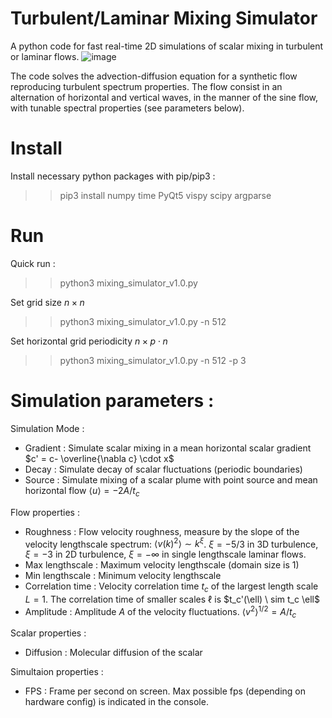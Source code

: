# Turbulent/Laminar Mixing Simulator
A python code for fast real-time 2D simulations of scalar mixing in turbulent or laminar flows.
![image](https://github.com/jorishey1234/mixing_simulator/assets/35989752/f4cb94a8-dabd-446b-b001-7e2608a82973)

The code solves the advection-diffusion equation for a synthetic flow reproducing turbulent spectrum properties. The flow consist in an alternation of horizontal and vertical waves, in the manner of the sine flow, with tunable spectral properties (see parameters below).

# Install
Install necessary python packages with pip/pip3 :

>> pip3 install numpy time PyQt5 vispy scipy argparse

# Run
Quick run :
>> python3 mixing_simulator_v1.0.py

Set grid size $n \times n$
>> python3 mixing_simulator_v1.0.py -n 512

Set horizontal grid periodicity $n \times p \cdot n$
>> python3 mixing_simulator_v1.0.py -n 512 -p 3

# Simulation parameters :
Simulation Mode :
- Gradient : Simulate scalar mixing in a mean horizontal scalar gradient $c' = c- \overline{\nabla c} \cdot x$
- Decay : Simulate decay of scalar fluctuations (periodic boundaries)
- Source : Simulate mixing of a scalar plume with point source and mean horizontal flow $\langle u \rangle = - 2 A/t_c$

Flow properties :

- Roughness : Flow velocity roughness, measure by the slope of the velocity lengthscale spectrum: $\langle v(k)^2 \rangle\sim k^{\xi}$. $\xi=-5/3$ in 3D turbulence, $\xi=-3$  in 2D turbulence, $\xi=-\infty$ in single lengthscale laminar flows.
- Max lengthscale : Maximum velocity lengthscale (domain size is 1)
- Min lengthscale : Minimum velocity lengthscale
- Correlation time : Velocity correlation time $t_c$ of the largest length scale $L=1$. The correlation time of smaller scales $\ell$ is $t_c'(\ell) \ sim t_c \ell$
- Amplitude : Amplitude $A$ of the velocity fluctuations. $\langle v^2 \rangle ^{1/2} = A / t_c$

Scalar properties :

- Diffusion : Molecular diffusion of the scalar

Simultaion properties :

- FPS : Frame per second on screen. Max possible fps (depending on hardware config) is indicated in the console.
